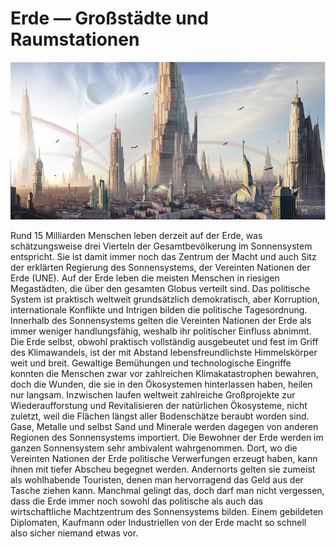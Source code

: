 # Erde — Großstädte und Raumstationen

<img src="/books/basic-rules/supplement-origins/earth-urban/earth-urban.png" alt="Berlin, Deutschland, 2280">

Rund 15 Milliarden Menschen leben derzeit auf der Erde, was schätzungsweise drei Vierteln der Gesamtbevölkerung im Sonnensystem entspricht. Sie ist damit immer noch das Zentrum der Macht und auch Sitz der erklärten Regierung des Sonnensystems, der Vereinten Nationen der Erde (UNE). Auf der Erde leben die meisten Menschen in riesigen Megastädten, die über den gesamten Globus verteilt sind. Das politische System ist praktisch weltweit grundsätzlich demokratisch, aber Korruption, internationale Konflikte und Intrigen bilden die politische Tagesordnung. Innerhalb des Sonnensystems gelten die Vereinten Nationen der Erde als immer weniger handlungsfähig, weshalb ihr politischer Einfluss abnimmt.
Die Erde selbst, obwohl praktisch vollständig ausgebeutet und fest im Griff des Klimawandels, ist der mit Abstand lebensfreundlichste Himmelskörper weit und breit. Gewaltige Bemühungen und technologische Eingriffe konnten die Menschen zwar vor zahlreichen Klimakatastrophen bewahren, doch die Wunden, die sie in den Ökosystemen hinterlassen haben, heilen nur langsam. Inzwischen laufen weltweit zahlreiche Großprojekte zur Wiederaufforstung und Revitalisieren der natürlichen Ökosysteme, nicht zuletzt, weil die Flächen längst aller Bodenschätze beraubt worden sind. Gase, Metalle und selbst Sand und Minerale werden dagegen von anderen Regionen des Sonnensystems importiert.
Die Bewohner der Erde werden im ganzen Sonnensystem sehr ambivalent wahrgenommen. Dort, wo die Vereinten Nationen der Erde politische Verwerfungen erzeugt haben, kann ihnen mit tiefer Abscheu begegnet werden. Andernorts gelten sie zumeist als wohlhabende Touristen, denen man hervorragend das Geld aus der Tasche ziehen kann. Manchmal gelingt das, doch darf man nicht vergessen, dass die Erde immer noch sowohl das politische als auch das wirtschaftliche Machtzentrum des Sonnensystems bilden. Einem gebildeten Diplomaten, Kaufmann oder Industriellen von der Erde macht so schnell also sicher niemand etwas vor.
